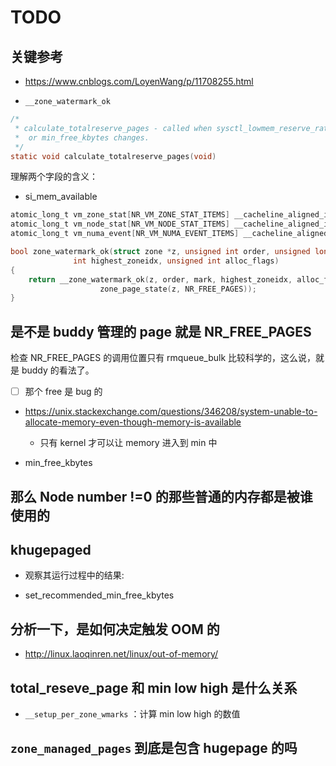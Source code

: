 # TODO

## 关键参考
- https://www.cnblogs.com/LoyenWang/p/11708255.html

- `__zone_watermark_ok`

```c
/*
 * calculate_totalreserve_pages - called when sysctl_lowmem_reserve_ratio
 *  or min_free_kbytes changes.
 */
static void calculate_totalreserve_pages(void)
```

理解两个字段的含义：
- si_mem_available


```c
atomic_long_t vm_zone_stat[NR_VM_ZONE_STAT_ITEMS] __cacheline_aligned_in_smp;
atomic_long_t vm_node_stat[NR_VM_NODE_STAT_ITEMS] __cacheline_aligned_in_smp;
atomic_long_t vm_numa_event[NR_VM_NUMA_EVENT_ITEMS] __cacheline_aligned_in_smp;
```

```c
bool zone_watermark_ok(struct zone *z, unsigned int order, unsigned long mark,
              int highest_zoneidx, unsigned int alloc_flags)
{
    return __zone_watermark_ok(z, order, mark, highest_zoneidx, alloc_flags,
                    zone_page_state(z, NR_FREE_PAGES));
}
```

## 是不是 buddy 管理的 page 就是 NR_FREE_PAGES
检查 NR_FREE_PAGES 的调用位置只有 rmqueue_bulk 比较科学的，这么说，就是 buddy 的看法了。

- [ ] 那个 free 是 bug 的

- https://unix.stackexchange.com/questions/346208/system-unable-to-allocate-memory-even-though-memory-is-available
  - 只有 kernel 才可以让 memory 进入到 min 中

- min_free_kbytes

## 那么 Node number !=0 的那些普通的内存都是被谁使用的

## khugepaged
- 观察其运行过程中的结果:

- set_recommended_min_free_kbytes


## 分析一下，是如何决定触发 OOM 的
- http://linux.laoqinren.net/linux/out-of-memory/

## total_reseve_page 和 min low high 是什么关系

- `__setup_per_zone_wmarks` ：计算 min low high 的数值


## `zone_managed_pages` 到底是包含 hugepage 的吗

